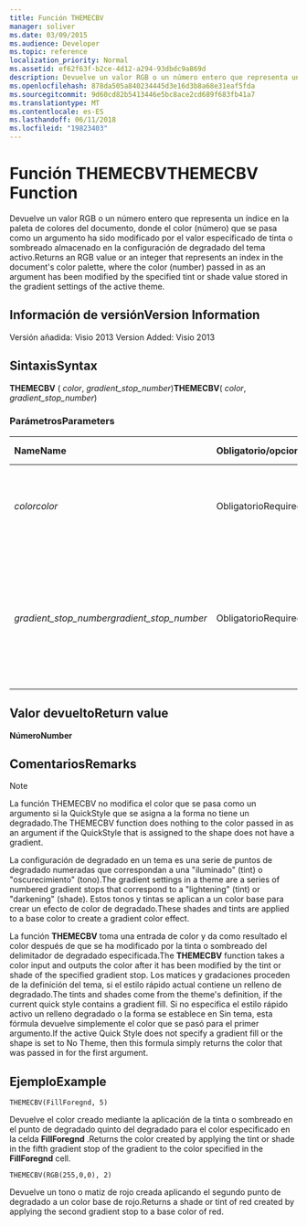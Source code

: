 ```yaml
---
title: Función THEMECBV
manager: soliver
ms.date: 03/09/2015
ms.audience: Developer
ms.topic: reference
localization_priority: Normal
ms.assetid: ef62f63f-b2ce-4d12-a294-93dbdc9a869d
description: Devuelve un valor RGB o un número entero que representa un índice en la paleta de colores del documento, donde el color (número) que se pasa como un argumento ha sido modificado por el valor especificado de tinta o sombreado almacenado en la configuración de degradado del tema activo.
ms.openlocfilehash: 878da505a840234445d3e16d3b8a68e31eaf5fda
ms.sourcegitcommit: 9d60cd82b5413446e5bc8ace2cd689f683fb41a7
ms.translationtype: MT
ms.contentlocale: es-ES
ms.lasthandoff: 06/11/2018
ms.locfileid: "19823403"
---
```

# <a name="themecbv-function"></a><span data-ttu-id="a536a-103">Función THEMECBV</span><span class="sxs-lookup"><span data-stu-id="a536a-103">THEMECBV Function</span></span>

<span data-ttu-id="a536a-104">Devuelve un valor RGB o un número entero que representa un índice en la paleta de colores del documento, donde el color (número) que se pasa como un argumento ha sido modificado por el valor especificado de tinta o sombreado almacenado en la configuración de degradado del tema activo.</span><span class="sxs-lookup"><span data-stu-id="a536a-104">Returns an RGB value or an integer that represents an index in the document's color palette, where the color (number) passed in as an argument has been modified by the specified tint or shade value stored in the gradient settings of the active theme.</span></span> 
  
## <a name="version-information"></a><span data-ttu-id="a536a-105">Información de versión</span><span class="sxs-lookup"><span data-stu-id="a536a-105">Version Information</span></span>

<span data-ttu-id="a536a-106">Versión añadida: Visio 2013
</span><span class="sxs-lookup"><span data-stu-id="a536a-106">Version Added: Visio 2013</span></span> 
  
## <a name="syntax"></a><span data-ttu-id="a536a-107">Sintaxis</span><span class="sxs-lookup"><span data-stu-id="a536a-107">Syntax</span></span>

 <span data-ttu-id="a536a-108">**THEMECBV** ( _color_, _gradient_stop_number_)</span><span class="sxs-lookup"><span data-stu-id="a536a-108">**THEMECBV**( _color_,  _gradient_stop_number_)</span></span>
  
### <a name="parameters"></a><span data-ttu-id="a536a-109">Parámetros</span><span class="sxs-lookup"><span data-stu-id="a536a-109">Parameters</span></span>

|<span data-ttu-id="a536a-110">**Name**</span><span class="sxs-lookup"><span data-stu-id="a536a-110">**Name**</span></span>|<span data-ttu-id="a536a-111">**Obligatorio/opcional**</span><span class="sxs-lookup"><span data-stu-id="a536a-111">**Required/Optional**</span></span>|<span data-ttu-id="a536a-112">**Tipo de datos**</span><span class="sxs-lookup"><span data-stu-id="a536a-112">**Data Type**</span></span>|<span data-ttu-id="a536a-113">**Descripción**</span><span class="sxs-lookup"><span data-stu-id="a536a-113">**Description**</span></span>|
|:-----|:-----|:-----|:-----|
| <span data-ttu-id="a536a-114">_color_</span><span class="sxs-lookup"><span data-stu-id="a536a-114">_color_</span></span> <br/> |<span data-ttu-id="a536a-115">Obligatorio</span><span class="sxs-lookup"><span data-stu-id="a536a-115">Required</span></span>  <br/> |<span data-ttu-id="a536a-116">**Número**</span><span class="sxs-lookup"><span data-stu-id="a536a-116">**Number**</span></span> <br/> |<span data-ttu-id="a536a-117">Un número que representa un índice en la paleta de colores del documento.</span><span class="sxs-lookup"><span data-stu-id="a536a-117">A number representing an index in the document's color palette.</span></span>  <br/> |
| <span data-ttu-id="a536a-118">_gradient_stop_number_</span><span class="sxs-lookup"><span data-stu-id="a536a-118">_gradient_stop_number_</span></span> <br/> |<span data-ttu-id="a536a-119">Obligatorio</span><span class="sxs-lookup"><span data-stu-id="a536a-119">Required</span></span>  <br/> |<span data-ttu-id="a536a-120">**Número**</span><span class="sxs-lookup"><span data-stu-id="a536a-120">**Number**</span></span> <br/> |<span data-ttu-id="a536a-121">El punto de degradado (tinta o sombreado) almacenado en la configuración de degradado del tema activo que se debe aplicar al color.</span><span class="sxs-lookup"><span data-stu-id="a536a-121">The gradient stop (tint or shade) stored in the gradient settings of the active theme to apply to the color.</span></span>  <br/> |
   
## <a name="return-value"></a><span data-ttu-id="a536a-122">Valor devuelto</span><span class="sxs-lookup"><span data-stu-id="a536a-122">Return value</span></span>

 <span data-ttu-id="a536a-123">**Número**</span><span class="sxs-lookup"><span data-stu-id="a536a-123">**Number**</span></span>
  
## <a name="remarks"></a><span data-ttu-id="a536a-124">Comentarios</span><span class="sxs-lookup"><span data-stu-id="a536a-124">Remarks</span></span>

> [!NOTE]
> <span data-ttu-id="a536a-125">La función THEMECBV no modifica el color que se pasa como un argumento si la QuickStyle que se asigna a la forma no tiene un degradado.</span><span class="sxs-lookup"><span data-stu-id="a536a-125">The THEMECBV function does nothing to the color passed in as an argument if the QuickStyle that is assigned to the shape does not have a gradient.</span></span> 
  
<span data-ttu-id="a536a-126">La configuración de degradado en un tema es una serie de puntos de degradado numeradas que correspondan a una "iluminado" (tint) o "oscurecimiento" (tono).</span><span class="sxs-lookup"><span data-stu-id="a536a-126">The gradient settings in a theme are a series of numbered gradient stops that correspond to a "lightening" (tint) or "darkening" (shade).</span></span> <span data-ttu-id="a536a-127">Estos tonos y tintas se aplican a un color base para crear un efecto de color de degradado.</span><span class="sxs-lookup"><span data-stu-id="a536a-127">These shades and tints are applied to a base color to create a gradient color effect.</span></span>
  
<span data-ttu-id="a536a-128">La función **THEMECBV** toma una entrada de color y da como resultado el color después de que se ha modificado por la tinta o sombreado del delimitador de degradado especificada.</span><span class="sxs-lookup"><span data-stu-id="a536a-128">The **THEMECBV** function takes a color input and outputs the color after it has been modified by the tint or shade of the specified gradient stop.</span></span> <span data-ttu-id="a536a-129">Los matices y gradaciones proceden de la definición del tema, si el estilo rápido actual contiene un relleno de degradado.</span><span class="sxs-lookup"><span data-stu-id="a536a-129">The tints and shades come from the theme's definition, if the current quick style contains a gradient fill.</span></span> <span data-ttu-id="a536a-130">Si no especifica el estilo rápido activo un relleno degradado o la forma se establece en Sin tema, esta fórmula devuelve simplemente el color que se pasó para el primer argumento.</span><span class="sxs-lookup"><span data-stu-id="a536a-130">If the active Quick Style does not specify a gradient fill or the shape is set to No Theme, then this formula simply returns the color that was passed in for the first argument.</span></span> 
  
## <a name="example"></a><span data-ttu-id="a536a-131">Ejemplo</span><span class="sxs-lookup"><span data-stu-id="a536a-131">Example</span></span>

 `THEMECBV(FillForegnd, 5)`
  
<span data-ttu-id="a536a-132">Devuelve el color creado mediante la aplicación de la tinta o sombreado en el punto de degradado quinto del degradado para el color especificado en la celda **FillForegnd** .</span><span class="sxs-lookup"><span data-stu-id="a536a-132">Returns the color created by applying the tint or shade in the fifth gradient stop of the gradient to the color specified in the **FillForegnd** cell.</span></span> 
  
 `THEMECBV(RGB(255,0,0), 2)`
  
<span data-ttu-id="a536a-133">Devuelve un tono o matiz de rojo creada aplicando el segundo punto de degradado a un color base de rojo.</span><span class="sxs-lookup"><span data-stu-id="a536a-133">Returns a shade or tint of red created by applying the second gradient stop to a base color of red.</span></span>
  

